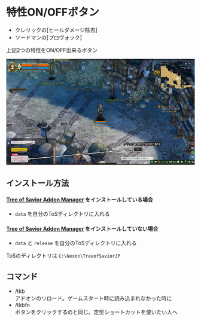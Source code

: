 # 特性ON/OFFボタン
- クレリックの[ヒールダメージ除去]
- ソードマンの[プロヴォック]

上記2つの特性をON/OFF出来るボタン

<img src="https://raw.githubusercontent.com/R-ToS/ToS-Addon/img/screenshot-01.jpg" alt="">

## インストール方法

#### [Tree of Savior Addon Manager](https://github.com/Excrulon/Tree-of-Savior-Addon-Manager/releases/) をインストールしている場合  
- `data` を自分のToSディレクトリに入れる

#### [Tree of Savior Addon Manager](https://github.com/Excrulon/Tree-of-Savior-Addon-Manager/releases/) をインストールしていない場合  
- `data` と `release` を自分のToSディレクトリに入れる

ToSのディレクトリは `C:\Nexon\TreeofSaviorJP`


## コマンド
- /tkb  
  アドオンのリロード。ゲームスタート時に読み込まれなかった時に
- /tkbfn  
  ボタンをクリックするのと同じ。定型ショートカットを使いたい人へ
